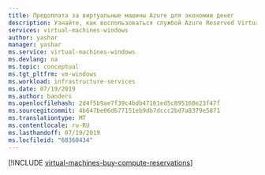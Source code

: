 ```yaml
---
title: Предоплата за виртуальные машины Azure для экономии денег
description: Узнайте, как воспользоваться службой Azure Reserved Virtual Machine Instances для сокращения затрат на вычисления.
services: virtual-machines-windows
author: yashar
manager: yashar
ms.service: virtual-machines-windows
ms.devlang: na
ms.topic: conceptual
ms.tgt_pltfrm: vm-windows
ms.workload: infrastructure-services
ms.date: 07/19/2019
ms.author: banders
ms.openlocfilehash: 2d4f5b9ae7f39c4bdb47161ed5c895160e23f47f
ms.sourcegitcommit: 4b647be06d677151eb9db7dccc2bd7a8379e5871
ms.translationtype: MT
ms.contentlocale: ru-RU
ms.lasthandoff: 07/19/2019
ms.locfileid: "68360434"
---
```

[!INCLUDE [virtual-machines-buy-compute-reservations](../../../includes/virtual-machines-common-prepay-reserved-vm-instances.md)]

